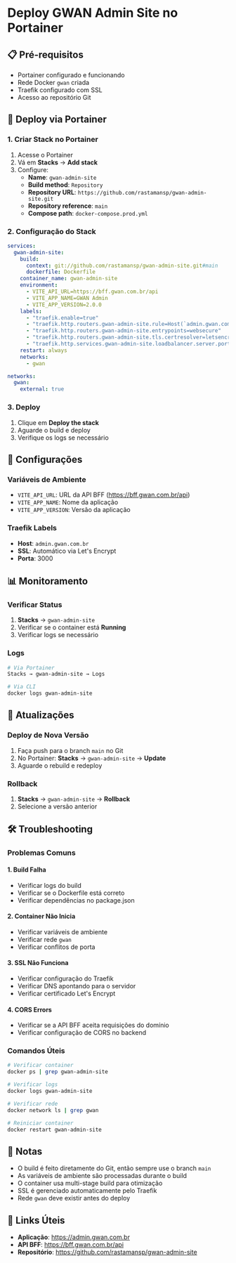 # Deploy GWAN Admin Site no Portainer

## 📋 Pré-requisitos

- Portainer configurado e funcionando
- Rede Docker `gwan` criada
- Traefik configurado com SSL
- Acesso ao repositório Git

## 🚀 Deploy via Portainer

### 1. Criar Stack no Portainer

1. Acesse o Portainer
2. Vá em **Stacks** → **Add stack**
3. Configure:
   - **Name**: `gwan-admin-site`
   - **Build method**: `Repository`
   - **Repository URL**: `https://github.com/rastamansp/gwan-admin-site.git`
   - **Repository reference**: `main`
   - **Compose path**: `docker-compose.prod.yml`

### 2. Configuração do Stack

```yaml
services:
  gwan-admin-site:
    build:
      context: git://github.com/rastamansp/gwan-admin-site.git#main
      dockerfile: Dockerfile
    container_name: gwan-admin-site
    environment:
      - VITE_API_URL=https://bff.gwan.com.br/api
      - VITE_APP_NAME=GWAN Admin
      - VITE_APP_VERSION=2.0.0
    labels:
      - "traefik.enable=true"
      - "traefik.http.routers.gwan-admin-site.rule=Host(`admin.gwan.com.br`)"
      - "traefik.http.routers.gwan-admin-site.entrypoints=websecure"
      - "traefik.http.routers.gwan-admin-site.tls.certresolver=letsencrypt"
      - "traefik.http.services.gwan-admin-site.loadbalancer.server.port=3000"
    restart: always
    networks:
      - gwan

networks:
  gwan:
    external: true
```

### 3. Deploy

1. Clique em **Deploy the stack**
2. Aguarde o build e deploy
3. Verifique os logs se necessário

## 🔧 Configurações

### Variáveis de Ambiente

- `VITE_API_URL`: URL da API BFF (<https://bff.gwan.com.br/api>)
- `VITE_APP_NAME`: Nome da aplicação
- `VITE_APP_VERSION`: Versão da aplicação

### Traefik Labels

- **Host**: `admin.gwan.com.br`
- **SSL**: Automático via Let's Encrypt
- **Porta**: 3000

## 📊 Monitoramento

### Verificar Status

1. **Stacks** → `gwan-admin-site`
2. Verificar se o container está **Running**
3. Verificar logs se necessário

### Logs

```bash
# Via Portainer
Stacks → gwan-admin-site → Logs

# Via CLI
docker logs gwan-admin-site
```

## 🔄 Atualizações

### Deploy de Nova Versão

1. Faça push para o branch `main` no Git
2. No Portainer: **Stacks** → `gwan-admin-site` → **Update**
3. Aguarde o rebuild e redeploy

### Rollback

1. **Stacks** → `gwan-admin-site` → **Rollback**
2. Selecione a versão anterior

## 🛠️ Troubleshooting

### Problemas Comuns

#### 1. Build Falha

- Verificar logs do build
- Verificar se o Dockerfile está correto
- Verificar dependências no package.json

#### 2. Container Não Inicia

- Verificar variáveis de ambiente
- Verificar rede `gwan`
- Verificar conflitos de porta

#### 3. SSL Não Funciona

- Verificar configuração do Traefik
- Verificar DNS apontando para o servidor
- Verificar certificado Let's Encrypt

#### 4. CORS Errors

- Verificar se a API BFF aceita requisições do domínio
- Verificar configuração de CORS no backend

### Comandos Úteis

```bash
# Verificar container
docker ps | grep gwan-admin-site

# Verificar logs
docker logs gwan-admin-site

# Verificar rede
docker network ls | grep gwan

# Reiniciar container
docker restart gwan-admin-site
```

## 📝 Notas

- O build é feito diretamente do Git, então sempre use o branch `main`
- As variáveis de ambiente são processadas durante o build
- O container usa multi-stage build para otimização
- SSL é gerenciado automaticamente pelo Traefik
- Rede `gwan` deve existir antes do deploy

## 🔗 Links Úteis

- **Aplicação**: <https://admin.gwan.com.br>
- **API BFF**: <https://bff.gwan.com.br/api>
- **Repositório**: <https://github.com/rastamansp/gwan-admin-site>
